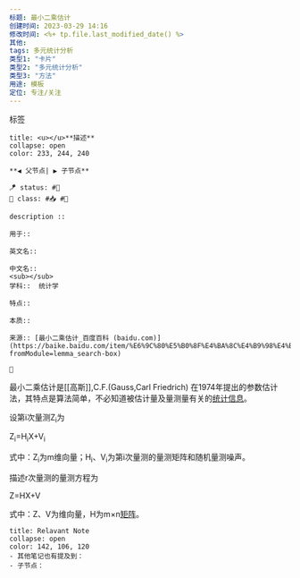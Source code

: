 ```yaml
---
标题: 最小二乘估计
创建时间: 2023-03-29 14:16
修改时间: <%+ tp.file.last_modified_date() %>
其他:
tags: 多元统计分析
类型1: "卡片"
类型2: "多元统计分析"
类型3: "方法"
用途: 模板
定位: 专注/关注
---
```

标签

```ad-info
title: <u></u>**描述**
collapse: open
color: 233, 244, 240

**◀️ 父节点| ▶️ 子节点** 

🪁 status: #🌸  
🎏 class: #📥 #📇  

description :: 

用于:: 

英文名:: 

中文名:: 
<sub></sub>
学科::  统计学

特点:: 

本质:: 

来源:: [最小二乘估计_百度百科 (baidu.com)](https://baike.baidu.com/item/%E6%9C%80%E5%B0%8F%E4%BA%8C%E4%B9%98%E4%BC%B0%E8%AE%A1?fromModule=lemma_search-box)

📎

```


最小二乘估计是[[高斯]],C.F.(Gauss,Carl Friedrich) 在1974年提出的参数估计法，其特点是算法简单，不必知道被估计量及量测量有关的[统计信息](https://baike.baidu.com/item/%E7%BB%9F%E8%AE%A1%E4%BF%A1%E6%81%AF?fromModule=lemma_inlink)。

设第i次量测Z<sub>i</sub>为

Z<sub>i</sub>=H<sub>i</sub>X+V<sub>i</sub>

式中：Z<sub>i</sub>为m维向量；H<sub>i</sub>、V<sub>i</sub>为第i次量测的量测矩阵和随机量测噪声。

描述r次量测的量测方程为

Z=HX+V

式中：Z、V为维向量，H为m×n[矩阵](https://baike.baidu.com/item/%E7%9F%A9%E9%98%B5?fromModule=lemma_inlink)。

```ad-note
title: Relavant Note
collapse: open
color: 142, 106, 120
- 其他笔记也有提及到：
- 子节点：
```